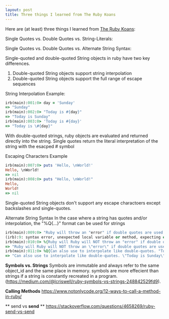 ```yaml
---
layout: post
title: Three things I learned from The Ruby Koans
---
```


Here are (at least) three things I learned from [The Ruby Koans](http://rubykoans.com/):


 Single Quotes vs. Double Quotes vs. String-Literals:
 
 Single Quotes vs. Double Quotes vs. Alternate String Syntax:
 
 Single-quoted and double-quoted String objects in ruby have two key differences.
 1. Double-quoted String objects support string interpolation
 2. Double-quoted String objects support the full range of escape sequences
 
String Interpolation Example:
```ruby
irb(main):001:0> day = 'Sunday'
=> "Sunday"
irb(main):002:0> "Today is #{day}"
=> "Today is Sunday"
irb(main):003:0> 'Today is #{day}'
=> "Today is \#{day}"
```
With double-quoted strings, ruby objects are evaluated and returned directly into the string. Single quotes return the literal interpretation of the string with the esacped # symbol

Escaping Characters Example
```ruby
irb(main):007:0> puts 'Hello, \nWorld!'
Hello, \nWorld!
=> nil
irb(main):008:0> puts "Hello, \nWorld!"
Hello,
World!
=> nil
```
Single-quoted String objects don't support any escape charactoers except backslashes and single-quotes.

Alternate String Syntax
In the case where a string has quotes and/or interpolation, the "%Q{...}" format can be used for strings
```ruby
irb(main):009:0> "Ruby will throw an "error" if double quotes are used in a string"
(irb):9: syntax error, unexpected local variable or method, expecting end-of-input (SyntaxError)...
irb(main):010:0> %{Ruby will Ruby will NOT throw an "error" if double quotes are used in a string}
=> "Ruby will Ruby will NOT throw an \"error\" if double quotes are used in a string"
irb(main):011:0> %Q{Can also use to interpolate like double-quotes. "Today is #{day}"}
=> "Can also use to interpolate like double-quotes. \"Today is Sunday\""
```
**Symbols vs. Strings**
Symbols are immutable and always refer to the same object_id and the same place in memory. symbols are more effecient than strings if a string is constantly recreated in a program. (https://medium.com/@lcriswell/ruby-symbols-vs-strings-248842529fd9). 

**Calling Methods**
https://www.notonlycode.org/12-ways-to-call-a-method-in-ruby/

** send vs __send__ **
 https://stackoverflow.com/questions/4658269/ruby-send-vs-send